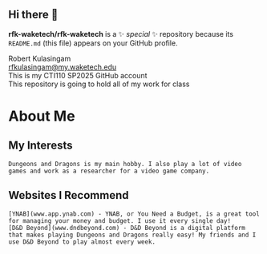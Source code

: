 ## Hi there 👋

**rfk-waketech/rfk-waketech** is a ✨ _special_ ✨ repository because its `README.md` (this file) appears on your GitHub profile.

Robert Kulasingam  
rfkulasingam@my.waketech.edu  
This is my CTI110 SP2025 GitHub account  
This repository is going to hold all of my work for class  
# About Me
## My Interests
	Dungeons and Dragons is my main hobby. I also play a lot of video games and work as a researcher for a video game company.
## Websites I Recommend
	[YNAB](www.app.ynab.com) - YNAB, or You Need a Budget, is a great tool for managing your money and budget. I use it every single day!
	[D&D Beyond](www.dndbeyond.com) - D&D Beyond is a digital platform that makes playing Dungeons and Dragons really easy! My friends and I use D&D Beyond to play almost every week.